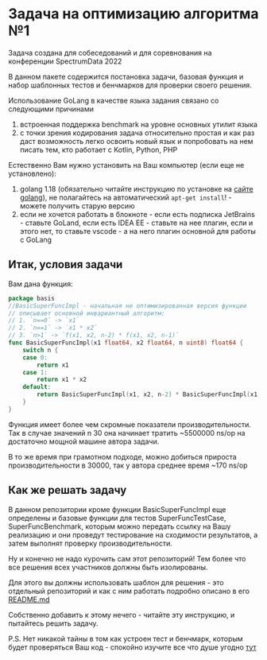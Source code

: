 # Задача на оптимизацию алгоритма №1

Задача создана для собеседований и для соревнования на конференции SpectrumData 2022

В данном пакете содержится постановка задачи, базовая функция и набор шаблонных тестов и бенчмарков для проверки своего решения.

Использование GoLang в качестве языка задания связано со следующими причинами

1. встроенная поддержка benchmark на уровне основных утилит языка
2. с точки зрения кодирования задача относительно простая и как раз даст возможность легко освоить
   новый язык и попробовать на нем писать тем, кто работает с Kotlin, Python, PHP

Естественно Вам нужно установить на Ваш компьютер (если еще не установлено):

1. golang 1.18 (обязательно читайте инструкцию по установке на [сайте golang](https://go.dev/)),
   не полагайтесь на автоматический `apt-get install`! - можете получить старую версию
2. если не хочется работать в блокноте - если есть подписка JetBrains - 
   ставьте GoLand, если есть IDEA EE - ставьте на нее плагин, если и этого нет,
   то ставьте vscode - а на него плагин основной для работы с GoLang

## Итак, условия задачи

Вам дана функция:

```go
package basis
//BasicSuperFuncImpl - начальная не оптимизированная версия функции
// описывает основной инвариантный алгоритм:
// 1. `n==0` -> `x1`
// 2. `n==1` -> `x1 * x2`
// 3. `n>1` -> `f(x1, x2, n-2) * f(x1, x2, n-1)`
func BasicSuperFuncImpl(x1 float64, x2 float64, n uint8) float64 {
	switch n {
	case 0:
		return x1
	case 1:
		return x1 * x2
	default:
		return BasicSuperFuncImpl(x1, x2, n-2) * BasicSuperFuncImpl(x1, x2, n-1)
	}
}
```

Функция имеет более чем скромные показатели производительности.
Так в случае значений n 30 она начинает тратить ~5500000 ns/op на достаточно мощной
машине автора задачи.

В то же время при грамотном подходе, можно добиться прироста производительности в 30000,
так у автора среднее время ~170 ns/op

## Как же решать задачу

В данном репозитории кроме функции BasicSuperFuncImpl еще определены и
базовые функции для тестов SuperFuncTestCase, SuperFuncBenchmark, которым можно
передать ссылку на Вашу реализацию и они проведут тестирование на сходимости
результатов, а затем выполнят проверку производительности.

Ну и конечно не надо курочить сам этот репозиторий! Тем более что все решения всех участников должны 
быть изолированы.

Для этого вы должны использовать шаблон для решения - это отдельный репозиторий и как с ним работать
подробно описано в его [README.md](https://github.com/comdiv/task_func_optimize_template)

Собственно добавить к этому нечего - читайте эту инструкцию, и пытайтесь решить задачу.

P.S. Нет никакой тайны в том как устроен тест и бенчмарк, которым будет
проверяться Ваш код - спокойно изучите все что душе угодно [тут](https://github.com/comdiv/task_func_optimize_base_go/blob/main/basis/test_case.go)